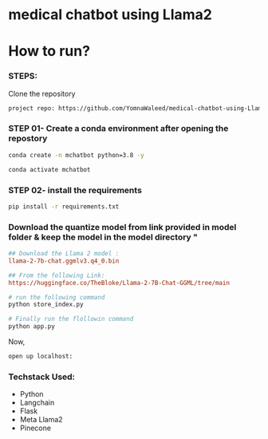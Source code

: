 # medical chatbot using Llama2

# How to run?
### STEPS:

Clone the repository

```bash
project repo: https://github.com/YomnaWaleed/medical-chatbot-using-Llama2.git
```

### STEP 01- Create a conda environment after opening the repostory 

```bash
conda create -n mchatbot python=3.8 -y
```

```bash 
conda activate mchatbot
```

### STEP 02- install the requirements 
```bash
pip install -r requirements.txt 
```

### Download the quantize model from link provided in model folder & keep the model in the model directory "

```ini
## Download the Llama 2 model :
llama-2-7b-chat.ggmlv3.q4_0.bin

## From the following Link:
https://huggingface.co/TheBloke/Llama-2-7B-Chat-GGML/tree/main

```

```bash
# run the following command
python store_index.py
```

```bash
# Finally run the flollowin command
python app.py
```

Now, 
```bash 
open up localhost:
```

### Techstack Used:

- Python
- Langchain
- Flask 
- Meta Llama2
- Pinecone
